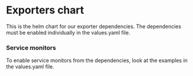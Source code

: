 # Exporters chart

This is the helm chart for our exporter dependencies. The dependencies must be enabled individually in the values.yaml file.

### Service monitors
To enable service monitors from the dependencies, look at the examples in the values.yaml file.
